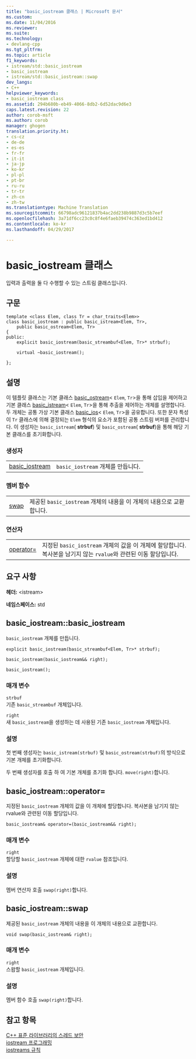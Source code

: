 ```yaml
---
title: "basic_iostream 클래스 | Microsoft 문서"
ms.custom: 
ms.date: 11/04/2016
ms.reviewer: 
ms.suite: 
ms.technology:
- devlang-cpp
ms.tgt_pltfrm: 
ms.topic: article
f1_keywords:
- istream/std::basic_iostream
- basic_iostream
- istream/std::basic_iostream::swap
dev_langs:
- C++
helpviewer_keywords:
- basic_iostream class
ms.assetid: 294b680b-eb49-4066-8db2-6d52dac9d6e3
caps.latest.revision: 22
author: corob-msft
ms.author: corob
manager: ghogen
translation.priority.ht:
- cs-cz
- de-de
- es-es
- fr-fr
- it-it
- ja-jp
- ko-kr
- pl-pl
- pt-br
- ru-ru
- tr-tr
- zh-cn
- zh-tw
ms.translationtype: Machine Translation
ms.sourcegitcommit: 66798adc96121837b4ac2dd238b9887d3c5b7eef
ms.openlocfilehash: 3a71df6cc23c0c8f4e6faeb39474c363ed1bd412
ms.contentlocale: ko-kr
ms.lasthandoff: 04/29/2017

---
```

# <a name="basiciostream-class"></a>basic_iostream 클래스
입력과 출력을 둘 다 수행할 수 있는 스트림 클래스입니다.  
  
## <a name="syntax"></a>구문  
  
```  
template <class Elem, class Tr = char_traits<Elem>>  
class basic_iostream : public basic_istream<Elem, Tr>,  
    public basic_ostream<Elem, Tr>  
{  
public:  
    explicit basic_iostream(basic_streambuf<Elem, Tr>* strbuf);

    virtual ~basic_iostream();

};  
```  
  
## <a name="remarks"></a>설명  
 이 템플릿 클래스는 기본 클래스 [basic_ostream](../standard-library/basic-ostream-class.md)< `Elem`, `Tr`>을 통해 삽입을 제어하고 기본 클래스 [basic_istream](../standard-library/basic-istream-class.md)< `Elem`, `Tr`>을 통해 추출을 제어하는 개체를 설명합니다. 두 개체는 공통 가상 기본 클래스 [basic_ios](../standard-library/basic-ios-class.md)< `Elem`, `Tr`>을 공유합니다. 또한 문자 특성이 `Tr` 클래스에 의해 결정되는 `Elem` 형식의 요소가 포함된 공통 스트림 버퍼를 관리합니다. 이 생성자는 `basic_istream`( **strbuf**) 및 `basic_ostream`( **strbuf**)을 통해 해당 기본 클래스를 초기화합니다.  
  
### <a name="constructors"></a>생성자  
  
|||  
|-|-|  
|[basic_iostream](#basic_iostream)|`basic_iostream` 개체를 만듭니다.|  
  
### <a name="member-functions"></a>멤버 함수  
  
|||  
|-|-|  
|[swap](#swap)|제공된 `basic_iostream` 개체의 내용을 이 개체의 내용으로 교환합니다.|  
  
### <a name="operators"></a>연산자  
  
|||  
|-|-|  
|[operator=](#op_eq)|지정된 `basic_iostream` 개체의 값을 이 개체에 할당합니다. 복사본을 남기지 않는 `rvalue`와 관련된 이동 할당입니다.|  
  
## <a name="requirements"></a>요구 사항  
 **헤더:** \<istream>  
  
 **네임스페이스:** std  
  
##  <a name="basic_iostream"></a>  basic_iostream::basic_iostream  
 `basic_iostream` 개체를 만듭니다.  
  
```  
explicit basic_iostream(basic_streambuf<Elem, Tr>* strbuf);

basic_iostream(basic_iostream&& right);

basic_iostream();
```  
  
### <a name="parameters"></a>매개 변수  
 `strbuf`  
 기존 `basic_streambuf` 개체입니다.  
  
 `right`  
 새 `basic_iostream`을 생성하는 데 사용된 기존 `basic_iostream` 개체입니다.  
  
### <a name="remarks"></a>설명  
 첫 번째 생성자는 `basic_istream(strbuf)` 및 `basic_ostream(strbuf)`의 방식으로 기본 개체를 초기화합니다.  
  
 두 번째 생성자를 호출 하 여 기본 개체를 초기화 합니다. `move(right)`합니다.  
  
##  <a name="op_eq"></a>  basic_iostream::operator=  
 지정된 `basic_iostream` 개체의 값을 이 개체에 할당합니다. 복사본을 남기지 않는 rvalue와 관련된 이동 할당입니다.  
  
```  
basic_iostream& operator=(basic_iostream&& right);
```  
  
### <a name="parameters"></a>매개 변수  
 `right`  
 할당할 `basic_iostream` 개체에 대한 `rvalue` 참조입니다.  
  
### <a name="remarks"></a>설명  
 멤버 연산자 호출 `swap(right)`합니다.  
  
##  <a name="swap"></a>  basic_iostream::swap  
 제공된 `basic_iostream` 개체의 내용을 이 개체의 내용으로 교환합니다.  
  
```  
void swap(basic_iostream& right);
```  
  
### <a name="parameters"></a>매개 변수  
 `right`  
 스왑할 `basic_iostream` 개체입니다.  
  
### <a name="remarks"></a>설명  
 멤버 함수 호출 `swap(right)`합니다.  
  
## <a name="see-also"></a>참고 항목  
 [C++ 표준 라이브러리의 스레드 보안](../standard-library/thread-safety-in-the-cpp-standard-library.md)   
 [iostream 프로그래밍](../standard-library/iostream-programming.md)   
 [iostreams 규칙](../standard-library/iostreams-conventions.md)


